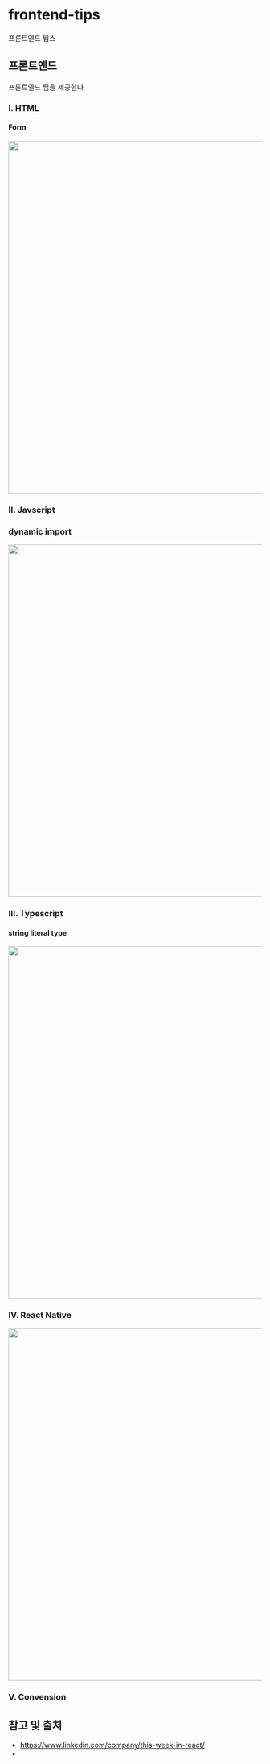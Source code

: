 # frontend-tips
프론트엔드 팁스

## 프론트엔드

프론트엔드 팁을 제공한다.

### I. HTML

#### Form
<img src="https://media-exp1.licdn.com/dms/image/C4E22AQEcFF_YTHSHKQ/feedshare-shrink_2048_1536/0/1647714724764?e=1650499200&v=beta&t=0SWXUBLUy3335R_nh3VMo4Jux8E-fINyRG4g8at71mQ" width="700" />



### II. Javscript


### dynamic import

<img src="https://media-exp1.licdn.com/dms/image/C4E22AQHB99UMiqFxjg/feedshare-shrink_2048_1536/0/1647586632625?e=1650499200&v=beta&t=Bz5bazDPA52PWbqZIeOa7W-4DbMPgYyiuO-_i8XC_0M" width="700" />


### III. Typescript

#### string literal type

<img src="https://media-exp1.licdn.com/dms/image/C4E22AQFgyZc2BUJ89Q/feedshare-shrink_2048_1536/0/1647609613906?e=1650499200&v=beta&t=2_R8gCiCvq8VpqW6OPqT7e1VSN3ixrXG5wUjZBKSb-M" width="700" />

### IV. React Native

<img src="https://media-exp1.licdn.com/dms/image/C4E22AQHqVkzkyRNasg/feedshare-shrink_2048_1536/0/1647553046021?e=1650499200&v=beta&t=6DUcWK_Sbot51ISp0Y-FihPU5D5mBFxYikKS6Zk7PcU" width="700" />


### V. Convension







## 참고 및 출처

- https://www.linkedin.com/company/this-week-in-react/
- 
